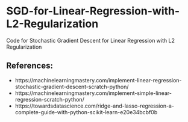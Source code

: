 # SGD-for-Linear-Regression-with-L2-Regularization
Code for Stochastic Gradient Descent for Linear Regression with L2 Regularization


## References:
<ul>
  <li>https://machinelearningmastery.com/implement-linear-regression-stochastic-gradient-descent-scratch-python/</li>
  <li>https://machinelearningmastery.com/implement-simple-linear-regression-scratch-python/</li>
  <li>https://towardsdatascience.com/ridge-and-lasso-regression-a-complete-guide-with-python-scikit-learn-e20e34bcbf0b</li>
</ul
